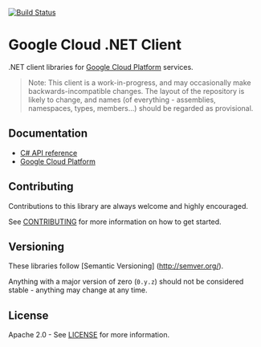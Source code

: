 [![Build Status](https://travis-ci.org/GoogleCloudPlatform/gcloud-dotnet.svg?branch=master)](https://travis-ci.org/GoogleCloudPlatform/gcloud-dotnet)

Google Cloud .NET Client
========================

.NET client libraries for [Google Cloud Platform][cloud-platform] services.

> Note: This client is a work-in-progress, and may occasionally
> make backwards-incompatible changes. The layout of the repository
> is likely to change, and names (of everything - assemblies,
> namespaces, types, members...) should be regarded as provisional.

Documentation
-------------

- [C# API reference](http://googlecloudplatform.github.io/gcloud-dotnet/)
- [Google Cloud Platform](https://cloud.google.com/docs/)

Contributing
------------

Contributions to this library are always welcome and highly encouraged.

See [CONTRIBUTING] for more information on how to get started.

Versioning
----------

These libraries follow [Semantic Versioning] (http://semver.org/).

Anything with a major version of zero (``0.y.z``) should not be
considered stable - anything may change at any time.

License
-------

Apache 2.0 - See [LICENSE] for more information.


[CONTRIBUTING]:https://github.com/GoogleCloudPlatform/gcloud-dotnet/blob/master/CONTRIBUTING.md
[LICENSE]: https://github.com/GoogleCloudPlatform/gcloud-dotnet/blob/master/LICENSE
[cloud-platform]: https://cloud.google.com/
